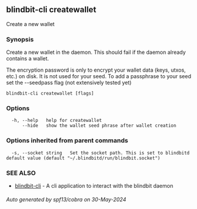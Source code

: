 ## blindbit-cli createwallet

Create a new wallet

### Synopsis

Create a new wallet in the daemon. This should fail if the daemon already contains a wallet.

The encryption password is only to encrypt your wallet data (keys, utxos, etc.) on disk. It is not used for your seed. 
To add a passphrase to your seed set the --seedpass flag (not extensively tested yet)


```
blindbit-cli createwallet [flags]
```

### Options

```
  -h, --help   help for createwallet
      --hide   show the wallet seed phrase after wallet creation
```

### Options inherited from parent commands

```
  -s, --socket string   Set the socket path. This is set to blindbitd default value (default "~/.blindbitd/run/blindbit.socket")
```

### SEE ALSO

* [blindbit-cli](blindbit-cli.md)	 - A cli application to interact with the blindbit daemon

###### Auto generated by spf13/cobra on 30-May-2024
